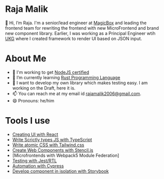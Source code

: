 # Raja Malik 

👋 Hi, I’m Raja. I'm a senior/lead engineer at [MagicBox](www.getmagicbox.com) and leading the frontend team for rewriting the frontend with new MicroFrontend and brand new component library. Earlier, I was working as a Principal Engineer wtih [UKG](www.ukg.com) where I created framework to render UI based on JSON input. 

# About Me

- 👀 I'm working to get [NodeJS certified](https://training.linuxfoundation.org/certification/jsnad/)
- 🌱 I’m currently learning [Rust Programming Language](https://www.rust-lang.org/)
- 💞️ I want to develop my own library which makes testing easy. I am working on the Draft, here it is. 
- 📫 You can reach me at my email id rajamalik2006@gmail.com.
- 😄 Pronouns: he/him

# Tools I use

- [Creating UI with React](https://reactjs.org/)
- [Write Scrictly types JS with TypeScript](https://www.typescriptlang.org/)
- [Write atomic CSS with Tailwind.css](https://tailwindcss.com/)
- [Create Web Components with Stencil.js](https://stenciljs.com/)
- [Microfrontends with Webpack5 Module Federation]
- [Testing with Jest/RTL](https://jestjs.io/)
- [Automation with Cypress](https://www.cypress.io/)
- [Develop component in isolation with Storybook](https://storybook.js.org/)

<!---
raajamalik/raajamalik is a ✨ special ✨ repository because its `README.md` (this file) appears on your GitHub profile.
You can click the Preview link to take a look at your changes.
--->
